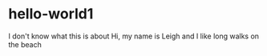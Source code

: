 # hello-world1
I don't know what this is about
Hi, my name is Leigh and I like long walks on the beach
